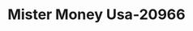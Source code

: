 ---
f_zip-code: 69361
f_state-code: NE
title: Mister Money Usa-20966
f_phone: 308-635-7972
f_city-only: Scottsbluff
f_address: 1610 Broadway Scottsbluff
f_location-unique-id: '20966'
slug: mister-money-usa-20966
updated-on: '2024-05-30T13:46:58.046Z'
created-on: '2024-05-30T13:36:59.803Z'
published-on: '2024-05-30T13:54:32.469Z'
f_city-state: cms/city/scottsbluff-ne.md
f_company: cms/company/mister-money-usa.md
f_state: cms/state/nebraska.md
layout: '[payday-loan].html'
tags: payday-loan
---